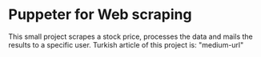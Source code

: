 # Puppeter for Web scraping
This small project scrapes a stock price, processes the data and mails the results to a specific user.
Turkish article of this project is: "medium-url"